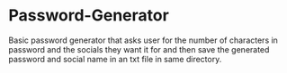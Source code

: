 # Password-Generator
Basic password generator that asks user for the number of characters in password and the socials they want it for and then save the generated password and social name in an txt file in same directory.
